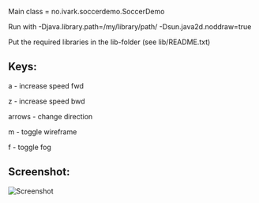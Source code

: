 Main class = no.ivark.soccerdemo.SoccerDemo

Run with -Djava.library.path=/my/library/path/ -Dsun.java2d.noddraw=true

Put the required libraries in the lib-folder (see lib/README.txt)

Keys:
----
a 		- increase speed fwd

z 		- increase speed bwd

arrows 	- change direction

m		- toggle wireframe 

f		- toggle fog


Screenshot:
----
![Screenshot](https://github.com/mkrabset/jogl-soccerdemo/blob/master/screenshot.png?raw=true "Screenshot")